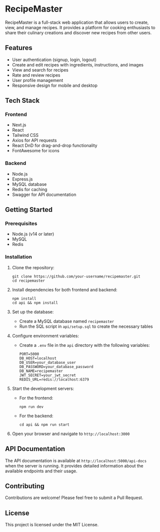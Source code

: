 # RecipeMaster

RecipeMaster is a full-stack web application that allows users to create, view, and manage recipes. It provides a platform for cooking enthusiasts to share their culinary creations and discover new recipes from other users.

## Features

- User authentication (signup, login, logout)
- Create and edit recipes with ingredients, instructions, and images
- View and search for recipes
- Rate and review recipes
- User profile management
- Responsive design for mobile and desktop

## Tech Stack

### Frontend
- Next.js
- React
- Tailwind CSS
- Axios for API requests
- React DnD for drag-and-drop functionality
- FontAwesome for icons

### Backend
- Node.js
- Express.js
- MySQL database
- Redis for caching
- Swagger for API documentation

## Getting Started

### Prerequisites

- Node.js (v14 or later)
- MySQL
- Redis

### Installation

1. Clone the repository:
   ```
   git clone https://github.com/your-username/recipemaster.git
   cd recipemaster
   ```

2. Install dependencies for both frontend and backend:
   ```
   npm install
   cd api && npm install
   ```

3. Set up the database:
   - Create a MySQL database named `recipemaster`
   - Run the SQL script in `api/setup.sql` to create the necessary tables

4. Configure environment variables:
   - Create a `.env` file in the `api` directory with the following variables:
     ```
     PORT=5000
     DB_HOST=localhost
     DB_USER=your_database_user
     DB_PASSWORD=your_database_password
     DB_NAME=recipemaster
     JWT_SECRET=your_jwt_secret
     REDIS_URL=redis://localhost:6379
     ```

5. Start the development servers:
   - For the frontend:
     ```
     npm run dev
     ```
   - For the backend:
     ```
     cd api && npm run start
     ```

6. Open your browser and navigate to `http://localhost:3000`

## API Documentation

The API documentation is available at `http://localhost:5000/api-docs` when the server is running. It provides detailed information about the available endpoints and their usage.

## Contributing

Contributions are welcome! Please feel free to submit a Pull Request.

## License

This project is licensed under the MIT License.
